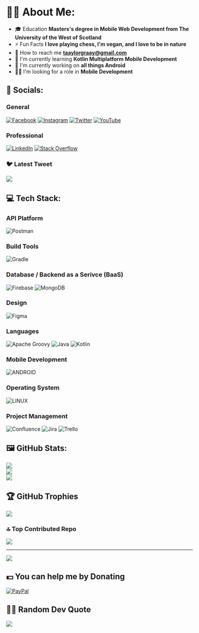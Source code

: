 # 🧑🏻 About Me:
- 🎓 Education **Masters's degree in Mobile Web Development from The University of the West of Scotland**
- ⚡ Fun Facts **I love playing chess, I'm vegan, and I love to be in nature**
- 💬 How to reach me **taaylorgraay@gmail.com**
- 🌱 I'm currently learning **Kotlin Multiplatform Mobile Development**
- 🔭 I'm currently working on **all things Android**
- 🤝🏻 I'm looking for a role in **Mobile Development**

## 💫 Socials:
### General
[![Facebook](https://img.shields.io/badge/Facebook-00457C.svg?logo=Facebook&logoColor=white)](https://facebook.com/taaylorgraay) [![Instagram](https://img.shields.io/badge/Instagram-FCC624.svg?logo=Instagram&logoColor=purple)](https://instagram.com/taaylorgraay) [![Twitter](https://img.shields.io/badge/Twitter-%231DA1F2.svg?logo=Twitter&logoColor=white)](https://twitter.com/taaylorgraay_) [![YouTube](https://img.shields.io/badge/YouTube-FE7A16.svg?logo=YouTube&logoColor=white)](https://youtube.com/@taaylorgraay) 

### Professional
[![LinkedIn](https://img.shields.io/badge/LinkedIn-%2320232a.svg?logo=linkedin&logoColor=white)](https://linkedin.com/in/taaylor-graay) [![Stack Overflow](https://img.shields.io/badge/-Stackoverflow-%234ea94b?logo=stack-overflow&logoColor=FE7A16)](https://stackoverflow.com/users/19316874)

### 🐦 Latest Tweet
<a href="https://github.com/VishwaGauravIn/github-twitter-card-embed"><img src="https://gtce.itsvg.in/api?username=taaylorgraay_&theme=gruvbox&response=true&border=true&time=true&icon=code"/></a>

## 💻 Tech Stack:
### API Platform
![Postman](https://img.shields.io/badge/Postman-FE7A16?style=flat&logo=postman&logoColor=white) 

### Build Tools
![Gradle](https://img.shields.io/badge/Gradle-00457C.svg?style=flat&logo=Gradle&logoColor=white) 

### Database / Backend as a Serivce (BaaS)
![Firebase](https://img.shields.io/badge/firebase-%231DA1F2.svg?style=flat&logo=firebase&logoColor=FE7A16) ![MongoDB](https://img.shields.io/badge/MongoDB-%234ea94b.svg?style=flat&logo=mongodb&logoColor=white)

### Design
![Figma](https://img.shields.io/badge/figma-FCC624.svg?style=flat&logo=figma&logoColor=black)

### Languages
![Apache Groovy](https://img.shields.io/badge/Apache%20Groovy-%2320232a.svg?style=flat&logo=Apache+Groovy&logoColor=white) ![Java](https://img.shields.io/badge/java-%231DA1F2.svg?style=flat&logo=coffeescript&logoColor=white) ![Kotlin](https://img.shields.io/badge/kotlin-purple.svg?style=flat&logo=kotlin&logoColor=FE7A16)

### Mobile Development
![ANDROID](https://img.shields.io/badge/android-%2320232a.svg?style=flat&logo=android&logoColor=%234ea94b)

### Operating System
![LINUX](https://img.shields.io/badge/Linux-FCC624?style=flat&logo=linux&logoColor=black) 

### Project Management
![Confluence](https://img.shields.io/badge/confluence-00457C.svg?style=flat&logo=confluence&logoColor=white) ![Jira](https://img.shields.io/badge/jira-00457C.svg?style=flat&logo=jira&logoColor=white) ![Trello](https://img.shields.io/badge/Trello-00457C.svg?style=flat&logo=Trello&logoColor=white)

## 🖼️ GitHub Stats:
![](https://github-readme-stats.vercel.app/api?username=tGraay&theme=gruvbox&hide_border=false&include_all_commits=true&count_private=true)<br/>
![](https://github-readme-streak-stats.herokuapp.com/?user=tGraay&theme=gruvbox&hide_border=false)<br/>
![](https://github-readme-stats.vercel.app/api/top-langs/?username=tGraay&theme=gruvbox&hide_border=false&include_all_commits=true&count_private=true&layout=compact)

## 🏆 GitHub Trophies
![](https://github-profile-trophy.vercel.app/?username=tGraay&theme=gruvbox&no-frame=false&no-bg=false&margin-w=4)

### 🔝 Top Contributed Repo
![](https://github-contributor-stats.vercel.app/api?username=tGraay&limit=5&theme=gruvbox&combine_all_yearly_contributions=true)

---
[![](https://visitcount.itsvg.in/api?id=tgraay&icon=0&color=2)](https://visitcount.itsvg.in)

## 💵 You can help me by Donating
  [![PayPal](https://img.shields.io/badge/PayPal-00457C?style=for-the-badge&logo=paypal&logoColor=white)](https://paypal.me/tGraay) 

## ✍🏻 Random Dev Quote
![](https://quotes-github-readme.vercel.app/api?type=horizontal&theme=gruvbox)
